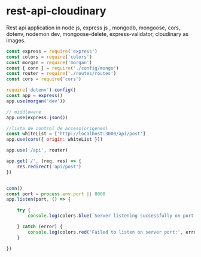 # rest-api-cloudinary
Rest api application in node js, express js , mongodb, mongoose, cors, dotenv, nodemon dev, mongoose-delete, express-validator, cloudinary as images.

```javascript
const express = require('express')
const colors = require('colors')
const morgan = require('morgan')
const { conn } = require('./config/mongo')
const router = require('./routes/routes')
const cors = require('cors')

require('dotenv').config()
const app = express()
app.use(morgan('dev'))

// middleware
app.use(express.json())

//lista de control de acceso(origenes)
const whiteList = ['http://localhost:3000/api/post']
app.use(cors({ origin: whiteList }))

app.use('/api', router)

app.get('/', (req, res) => {
    res.redirect('api/post')
})


conn()
const port = process.env.port || 8000
app.listen(port, () => {

    try {
        console.log(colors.blue(`Server listening successfully on port http://localhost:${port}`))

    } catch (error) {
        console.log(colors.red('Failed to listen on server port:', error))
    }

})
```

